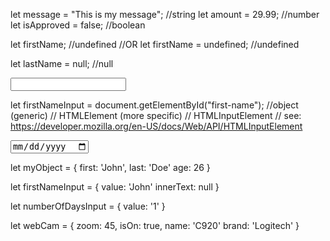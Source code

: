 let message = "This is my message"; //string
let amount = 29.99; //number
let isApproved = false; //boolean

let firstName; //undefined
//OR
let firstName = undefined; //undefined

let lastName = null; //null

<input type="text" id="first-name" />

let firstNameInput = document.getElementById("first-name");
//object (generic)
// HTMLElement (more specific)
// HTMLInputElement
// see: https://developer.mozilla.org/en-US/docs/Web/API/HTMLInputElement

<input type="date" id="numberOfDaysInput" />

let myObject = {
first: 'John',
last: 'Doe'
age: 26
}

let firstNameInput = {
value: 'John'
innerText: null
}

let numberOfDaysInput = {
value: '1'
}

let webCam = {
zoom: 45,
isOn: true,
name: 'C920'
brand: 'Logitech'
}
